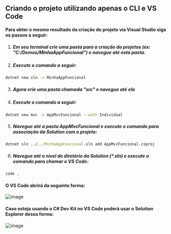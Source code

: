 ## Criando o projeto utilizando apenas o CLI e VS Code

#### Para obter o mesmo resultado da criação do projeto via Visual Studio siga os passos a seguir:

1) ##### Em seu terminal crie uma pasta para a criação do projetos (ex: "C:/Demos/MinhaAppFuncional") e navegue até esta pasta.
2) ##### Execute o comando a seguir:

```cmd
dotnet new sln -n MinhaAppFuncional
```

3) ##### Agora crie uma pasta chamada "src" e navegue até ela
4) ##### Execute o comando a seguir:

```cmd
dotnet new mvc -n AppMvcFuncional --auth Individual
```
5) ##### Navegue até a pasta AppMvcFuncional e execute o comando para associação da Solution com o projeto:

```cmd
dotnet sln ../../MinhaAppFuncional.sln add AppMvcFuncional.csproj
```

6) ##### Navegue até o nivel de diretório da Solution (*.sln) e execute o comando para chamar o VS Code:

```cmd
code . 
```

#### O VS Code abrirá da seguinte forma:
![image](https://user-images.githubusercontent.com/5068797/254981950-978de9a0-a2db-4121-aa73-c8144289f730.png)

#### Caso esteja usando o C# Dev Kit no VS Code poderá usar o Solution Explorer dessa forma:
![image](https://user-images.githubusercontent.com/5068797/254981985-f16a3a31-851e-4170-aa65-571112417dbc.png)




